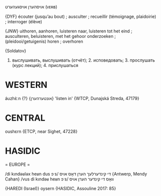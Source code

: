 אויסהערן
אויסגעהערט
(ᴠᴇʀʙ)

{DYF}
écouter (jusqu’au bout) ; ausculter ; recueillir (témoignage, plaidoirie) ; interroger (élève)

{JNW}
uithoren, aanhoren, luisteren naar, luisteren tot het eind ; ausculteren, beluisteren, met het gehoor onderzoeken ; (pleidooi/getuigenis) horen ; overhoren

{Soldatov}
1. выслушивать, выслушивать (отчёт); 2. исповедовать; 3. прослушать (курс лекций); 4. прислушаться

WESTERN
========

áuzhɛ̀ːn {?} {אונטערהערן} 'listen in' {WTCP, Dunajská Streda, 47179}

CENTRAL
========

oushɛrn {ETCP, near Sighet, 47228}

HASIDIC
=======
= EUROPE = 

/di kɩndəʁləx heʁn dus ɔˑs/ די קינדערלעך הערן דאָס אויס {Antwerp, Mendy Cahan}
/vus di kɩndəʁ heʁn ɔˑs/ וואָס די קינדער הערן אויס

{HAREDI (Israel)}
oysern {HASIDIC, Assouline 2017: 85}